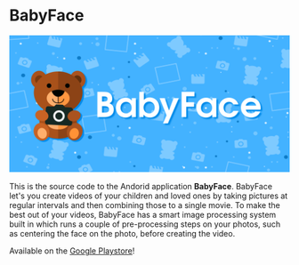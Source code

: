 # BabyFace

![Playstore banner](playstore/banner.png)

This is the source code to the Andorid application __BabyFace__. BabyFace let's you create videos of your children and loved ones by taking pictures at regular intervals and then combining those to a single movie. To make the best out of your videos, BabyFace has a smart image processing system built in which runs a couple of pre-processing steps on your photos, such as centering the face on the photo, before creating the video.

Available on the [Google Playstore](https://play.google.com/store/apps/details?id=org.faudroids.babyface)!
